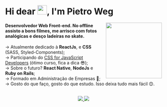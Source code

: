
<h1 align="left">Hi dear <img src="https://raw.githubusercontent.com/kaueMarques/kaueMarques/master/hi.gif" width="30px">, I'm Pietro Weg</h1>
<img height="180em" align="right" src="https://github-readme-stats.vercel.app/api/top-langs/?username=pwsera&layout=compact&langs_count=7&theme=radical"/>
<h4 align="left">Desenvolvedor Web Front-end. No offline assisto a bons filmes, me arrisco com fotos analógicas e desço ladeiras no skate.</h4>


  &#8594; Atualmente dedicado à <strong>ReactJs</strong>, e <strong>CSS</strong> (SASS, Styled-Components);
  <br>
  &#8594; Participando do <a href="https://courses.joshwcomeau.com/css-for-js">CSS for JavaScript Developers</a> (ótimo curso, fica a dica 😎);
  <br>
  &#8594; Sobre o futuro? <strong>React Native</strong>, <strong>NodeJs</strong> e <strong>Ruby on Rails</strong>;
  <br>
  &#8594; Formado em Administração de Empresas 📓;
  <br>
  &#8594; Gosto do que faço, gosto do que estudo. Isso deixa tudo mais fácil 😊.
 
 <br>
 
  <div  align="center">
  <a href= "mailto:weg.pietro@gmail.com" title="weg.pietro@gmail.com">
    <img src="https://img.shields.io/badge/-Gmail-%23333?style=for-the-badge&logo=gmail&logoColor=white" target="_blank">
  </a>
  <a href="https://www.linkedin.com/in/pwsera/" target="_blank" title="pwsera">
    <img src="https://img.shields.io/badge/-LinkedIn-%230077B5?style=for-the-badge&logo=linkedin&logoColor=white" target="_blank">
  </a> 
</div>



